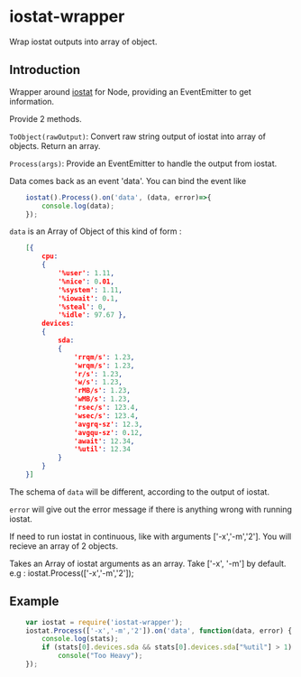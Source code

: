 # iostat-wrapper
Wrap iostat outputs into array of object.
## Introduction
Wrapper around [iostat]( http://sebastien.godard.pagesperso-orange.fr/man_iostat.html ) for Node,
providing an EventEmitter to get information.

Provide 2 methods. 

`ToObject(rawOutput)`: Convert raw string output of iostat into array of objects. Return an array.

`Process(args)`: Provide an EventEmitter to handle the output from iostat.

Data comes back as an event 'data'. You can bind the event like 
```js
    iostat().Process().on('data', (data, error)=>{
        console.log(data);
    });
```

`data` is an Array of Object of this kind of form :
```json
    [{ 
        cpu: 
        { 
            '%user': 1.11,
            '%nice': 0.01,
            '%system': 1.11,
            '%iowait': 0.1,
            '%steal': 0,
            '%idle': 97.67 },
        devices: 
        { 
            sda: 
            { 
                'rrqm/s': 1.23,
                'wrqm/s': 1.23,
                'r/s': 1.23,
                'w/s': 1.23,
                'rMB/s': 1.23,
                'wMB/s': 1.23,
                'rsec/s': 123.4,
                'wsec/s': 123.4,
                'avgrq-sz': 12.3,
                'avgqu-sz': 0.12,
                'await': 12.34,
                '%util': 12.34
            } 
        } 
    }]
```

The schema of `data` will be different, according to the output of iostat.

`error` will give out the error message if there is anything wrong with running iostat.

If need to run iostat in continuous, like with arguments ['-x','-m','2']. You will recieve an array of 2 objects.

Takes an Array of iostat arguments as an array. Take ['-x', '-m'] by default.
e.g : iostat.Process(['-x','-m','2']);

## Example
```js
    var iostat = require('iostat-wrapper');
    iostat.Process(['-x','-m','2']).on('data', function(data, error) {
        console.log(stats);
        if (stats[0].devices.sda && stats[0].devices.sda["%util"] > 1)
            console("Too Heavy");
    });
```
